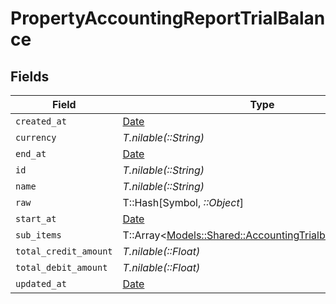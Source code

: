 # PropertyAccountingReportTrialBalance


## Fields

| Field                                                                                                           | Type                                                                                                            | Required                                                                                                        | Description                                                                                                     |
| --------------------------------------------------------------------------------------------------------------- | --------------------------------------------------------------------------------------------------------------- | --------------------------------------------------------------------------------------------------------------- | --------------------------------------------------------------------------------------------------------------- |
| `created_at`                                                                                                    | [Date](https://ruby-doc.org/stdlib-2.6.1/libdoc/date/rdoc/Date.html)                                            | :heavy_minus_sign:                                                                                              | N/A                                                                                                             |
| `currency`                                                                                                      | *T.nilable(::String)*                                                                                           | :heavy_minus_sign:                                                                                              | N/A                                                                                                             |
| `end_at`                                                                                                        | [Date](https://ruby-doc.org/stdlib-2.6.1/libdoc/date/rdoc/Date.html)                                            | :heavy_minus_sign:                                                                                              | N/A                                                                                                             |
| `id`                                                                                                            | *T.nilable(::String)*                                                                                           | :heavy_minus_sign:                                                                                              | N/A                                                                                                             |
| `name`                                                                                                          | *T.nilable(::String)*                                                                                           | :heavy_minus_sign:                                                                                              | N/A                                                                                                             |
| `raw`                                                                                                           | T::Hash[Symbol, *::Object*]                                                                                     | :heavy_minus_sign:                                                                                              | N/A                                                                                                             |
| `start_at`                                                                                                      | [Date](https://ruby-doc.org/stdlib-2.6.1/libdoc/date/rdoc/Date.html)                                            | :heavy_minus_sign:                                                                                              | N/A                                                                                                             |
| `sub_items`                                                                                                     | T::Array<[Models::Shared::AccountingTrialbalanceSubItem](../../models/shared/accountingtrialbalancesubitem.md)> | :heavy_minus_sign:                                                                                              | N/A                                                                                                             |
| `total_credit_amount`                                                                                           | *T.nilable(::Float)*                                                                                            | :heavy_minus_sign:                                                                                              | N/A                                                                                                             |
| `total_debit_amount`                                                                                            | *T.nilable(::Float)*                                                                                            | :heavy_minus_sign:                                                                                              | N/A                                                                                                             |
| `updated_at`                                                                                                    | [Date](https://ruby-doc.org/stdlib-2.6.1/libdoc/date/rdoc/Date.html)                                            | :heavy_minus_sign:                                                                                              | N/A                                                                                                             |